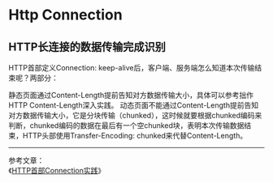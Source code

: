 # Http Connection


## HTTP长连接的数据传输完成识别

HTTP首部定义Connection: keep-alive后，客户端、服务端怎么知道本次传输结束呢？两部分：

静态页面通过Content-Length提前告知对方数据传输大小，具体可以参考拙作HTTP Content-Length深入实践。
动态页面不能通过Content-Length提前告知对方数据传输大小，它是分块传输（chunked），这时候就要根据chunked编码来判断，chunked编码的数据在最后有一个空chunked块，表明本次传输数据结束，HTTP头部使用Transfer-Encoding: chunked来代替Content-Length。

---
参考文章：  
《[HTTP首部Connection实践](https://www.jianshu.com/p/eba76cfc0424)》